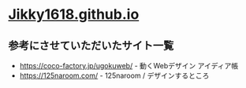 # [Jikky1618.github.io](https://jikky1618.github.io)
## 参考にさせていただいたサイト一覧
 - https://coco-factory.jp/ugokuweb/ - 動くWebデザイン
アイディア帳
 - https://125naroom.com/ - 125naroom / デザインするところ 